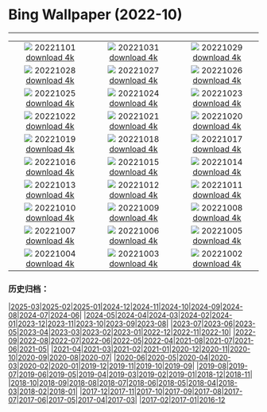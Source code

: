 # Bing Wallpaper (2022-10)
**************
| | | |
| :----: | :----: | :----: |
| ![](https://www.bing.com/th?id=OHR.WychwoodForest_EN-GB9336729827_1920x1080.jpg) 20221101 [download 4k](https://www.bing.com/th?id=OHR.WychwoodForest_EN-GB9336729827_UHD.jpg) | ![](https://www.bing.com/th?id=OHR.EastgateClock_EN-GB8506882527_1920x1080.jpg) 20221031 [download 4k](https://www.bing.com/th?id=OHR.EastgateClock_EN-GB8506882527_UHD.jpg) | ![](https://www.bing.com/th?id=OHR.SeaAngel_EN-GB7917935603_1920x1080.jpg) 20221029 [download 4k](https://www.bing.com/th?id=OHR.SeaAngel_EN-GB7917935603_UHD.jpg) |
| ![](https://www.bing.com/th?id=OHR.FrankensteinFriday_EN-GB7069572820_1920x1080.jpg) 20221028 [download 4k](https://www.bing.com/th?id=OHR.FrankensteinFriday_EN-GB7069572820_UHD.jpg) | ![](https://www.bing.com/th?id=OHR.BridgeofSighs_EN-GB3984542342_1920x1080.jpg) 20221027 [download 4k](https://www.bing.com/th?id=OHR.BridgeofSighs_EN-GB3984542342_UHD.jpg) | ![](https://www.bing.com/th?id=OHR.BrockenSpecter_EN-GB2064849096_1920x1080.jpg) 20221026 [download 4k](https://www.bing.com/th?id=OHR.BrockenSpecter_EN-GB2064849096_UHD.jpg) |
| ![](https://www.bing.com/th?id=OHR.OrcusMouth_EN-GB0886069095_1920x1080.jpg) 20221025 [download 4k](https://www.bing.com/th?id=OHR.OrcusMouth_EN-GB0886069095_UHD.jpg) | ![](https://www.bing.com/th?id=OHR.GuwahatiDiwali_EN-GB2308180459_1920x1080.jpg) 20221024 [download 4k](https://www.bing.com/th?id=OHR.GuwahatiDiwali_EN-GB2308180459_UHD.jpg) | ![](https://www.bing.com/th?id=OHR.Knobbelzwaan_EN-GB0033387061_1920x1080.jpg) 20221023 [download 4k](https://www.bing.com/th?id=OHR.Knobbelzwaan_EN-GB0033387061_UHD.jpg) |
| ![](https://www.bing.com/th?id=OHR.KarstMountains_EN-GB9747205630_1920x1080.jpg) 20221022 [download 4k](https://www.bing.com/th?id=OHR.KarstMountains_EN-GB9747205630_UHD.jpg) | ![](https://www.bing.com/th?id=OHR.GeorgiaCypress_EN-GB9504869167_1920x1080.jpg) 20221021 [download 4k](https://www.bing.com/th?id=OHR.GeorgiaCypress_EN-GB9504869167_UHD.jpg) | ![](https://www.bing.com/th?id=OHR.SlothDay_EN-GB1112193539_1920x1080.jpg) 20221020 [download 4k](https://www.bing.com/th?id=OHR.SlothDay_EN-GB1112193539_UHD.jpg) |
| ![](https://www.bing.com/th?id=OHR.WartburgCastle_EN-GB0767148856_1920x1080.jpg) 20221019 [download 4k](https://www.bing.com/th?id=OHR.WartburgCastle_EN-GB0767148856_UHD.jpg) | ![](https://www.bing.com/th?id=OHR.BushHouse_EN-GB0403642102_1920x1080.jpg) 20221018 [download 4k](https://www.bing.com/th?id=OHR.BushHouse_EN-GB0403642102_UHD.jpg) | ![](https://www.bing.com/th?id=OHR.SwedenOwl_EN-GB4822930927_1920x1080.jpg) 20221017 [download 4k](https://www.bing.com/th?id=OHR.SwedenOwl_EN-GB4822930927_UHD.jpg) |
| ![](https://www.bing.com/th?id=OHR.PrinceChristianSound_EN-GB4142526499_1920x1080.jpg) 20221016 [download 4k](https://www.bing.com/th?id=OHR.PrinceChristianSound_EN-GB4142526499_UHD.jpg) | ![](https://www.bing.com/th?id=OHR.NaqsheRustam_EN-GB2998318607_1920x1080.jpg) 20221015 [download 4k](https://www.bing.com/th?id=OHR.NaqsheRustam_EN-GB2998318607_UHD.jpg) | ![](https://www.bing.com/th?id=OHR.RioArazas_EN-GB0695758461_1920x1080.jpg) 20221014 [download 4k](https://www.bing.com/th?id=OHR.RioArazas_EN-GB0695758461_UHD.jpg) |
| ![](https://www.bing.com/th?id=OHR.WindermereHills_EN-GB0204694524_1920x1080.jpg) 20221013 [download 4k](https://www.bing.com/th?id=OHR.WindermereHills_EN-GB0204694524_UHD.jpg) | ![](https://www.bing.com/th?id=OHR.AmmoniteGraveyard_EN-GB9112969375_1920x1080.jpg) 20221012 [download 4k](https://www.bing.com/th?id=OHR.AmmoniteGraveyard_EN-GB9112969375_UHD.jpg) | ![](https://www.bing.com/th?id=OHR.TortulaMoss_EN-GB8477580175_1920x1080.jpg) 20221011 [download 4k](https://www.bing.com/th?id=OHR.TortulaMoss_EN-GB8477580175_UHD.jpg) |
| ![](https://www.bing.com/th?id=OHR.KeralaIndia_EN-GB8140712728_1920x1080.jpg) 20221010 [download 4k](https://www.bing.com/th?id=OHR.KeralaIndia_EN-GB8140712728_UHD.jpg) | ![](https://www.bing.com/th?id=OHR.ChukchiSea_EN-GB7687421920_1920x1080.jpg) 20221009 [download 4k](https://www.bing.com/th?id=OHR.ChukchiSea_EN-GB7687421920_UHD.jpg) | ![](https://www.bing.com/th?id=OHR.GlassOctopus_EN-GB6500292444_1920x1080.jpg) 20221008 [download 4k](https://www.bing.com/th?id=OHR.GlassOctopus_EN-GB6500292444_UHD.jpg) |
| ![](https://www.bing.com/th?id=OHR.OberbaumBridge_EN-GB6142046982_1920x1080.jpg) 20221007 [download 4k](https://www.bing.com/th?id=OHR.OberbaumBridge_EN-GB6142046982_UHD.jpg) | ![](https://www.bing.com/th?id=OHR.BayofBiscay_EN-GB4139079612_1920x1080.jpg) 20221006 [download 4k](https://www.bing.com/th?id=OHR.BayofBiscay_EN-GB4139079612_UHD.jpg) | ![](https://www.bing.com/th?id=OHR.FlamingoTeacher_EN-GB3707259710_1920x1080.jpg) 20221005 [download 4k](https://www.bing.com/th?id=OHR.FlamingoTeacher_EN-GB3707259710_UHD.jpg) |
| ![](https://www.bing.com/th?id=OHR.CosmicCliffs_EN-GB3163429651_1920x1080.jpg) 20221004 [download 4k](https://www.bing.com/th?id=OHR.CosmicCliffs_EN-GB3163429651_UHD.jpg) | ![](https://www.bing.com/th?id=OHR.Porthuis_EN-GB2772863972_1920x1080.jpg) 20221003 [download 4k](https://www.bing.com/th?id=OHR.Porthuis_EN-GB2772863972_UHD.jpg) | ![](https://www.bing.com/th?id=OHR.LotsOBalloons_EN-GB2400897363_1920x1080.jpg) 20221002 [download 4k](https://www.bing.com/th?id=OHR.LotsOBalloons_EN-GB2400897363_UHD.jpg) |

### 历史归档：

|[2025-03](bing/2025-03/2025-03.md)|[2025-02](bing/2025-02/2025-02.md)|[2025-01](bing/2025-01/2025-01.md)|[2024-12](bing/2024-12/2024-12.md)|[2024-11](bing/2024-11/2024-11.md)|[2024-10](bing/2024-10/2024-10.md)|[2024-09](bing/2024-09/2024-09.md)|[2024-08](bing/2024-08/2024-08.md)|[2024-07](bing/2024-07/2024-07.md)|[2024-06](bing/2024-06/2024-06.md)|
|[2024-05](bing/2024-05/2024-05.md)|[2024-04](bing/2024-04/2024-04.md)|[2024-03](bing/2024-03/2024-03.md)|[2024-02](bing/2024-02/2024-02.md)|[2024-01](bing/2024-01/2024-01.md)|[2023-12](bing/2023-12/2023-12.md)|[2023-11](bing/2023-11/2023-11.md)|[2023-10](bing/2023-10/2023-10.md)|[2023-09](bing/2023-09/2023-09.md)|[2023-08](bing/2023-08/2023-08.md)|
|[2023-07](bing/2023-07/2023-07.md)|[2023-06](bing/2023-06/2023-06.md)|[2023-05](bing/2023-05/2023-05.md)|[2023-04](bing/2023-04/2023-04.md)|[2023-03](bing/2023-03/2023-03.md)|[2023-02](bing/2023-02/2023-02.md)|[2023-01](bing/2023-01/2023-01.md)|[2022-12](bing/2022-12/2022-12.md)|[2022-11](bing/2022-11/2022-11.md)|[2022-10](bing/2022-10/2022-10.md)|
|[2022-09](bing/2022-09/2022-09.md)|[2022-08](bing/2022-08/2022-08.md)|[2022-07](bing/2022-07/2022-07.md)|[2022-06](bing/2022-06/2022-06.md)|[2022-05](bing/2022-05/2022-05.md)|[2022-04](bing/2022-04/2022-04.md)|[2021-08](bing/2021-08/2021-08.md)|[2021-07](bing/2021-07/2021-07.md)|[2021-06](bing/2021-06/2021-06.md)|[2021-05](bing/2021-05/2021-05.md)|
|[2021-04](bing/2021-04/2021-04.md)|[2021-03](bing/2021-03/2021-03.md)|[2021-02](bing/2021-02/2021-02.md)|[2021-01](bing/2021-01/2021-01.md)|[2020-12](bing/2020-12/2020-12.md)|[2020-11](bing/2020-11/2020-11.md)|[2020-10](bing/2020-10/2020-10.md)|[2020-09](bing/2020-09/2020-09.md)|[2020-08](bing/2020-08/2020-08.md)|[2020-07](bing/2020-07/2020-07.md)|
|[2020-06](bing/2020-06/2020-06.md)|[2020-05](bing/2020-05/2020-05.md)|[2020-04](bing/2020-04/2020-04.md)|[2020-03](bing/2020-03/2020-03.md)|[2020-02](bing/2020-02/2020-02.md)|[2020-01](bing/2020-01/2020-01.md)|[2019-12](bing/2019-12/2019-12.md)|[2019-11](bing/2019-11/2019-11.md)|[2019-10](bing/2019-10/2019-10.md)|[2019-09](bing/2019-09/2019-09.md)|
|[2019-08](bing/2019-08/2019-08.md)|[2019-07](bing/2019-07/2019-07.md)|[2019-06](bing/2019-06/2019-06.md)|[2019-05](bing/2019-05/2019-05.md)|[2019-04](bing/2019-04/2019-04.md)|[2019-03](bing/2019-03/2019-03.md)|[2019-02](bing/2019-02/2019-02.md)|[2019-01](bing/2019-01/2019-01.md)|[2018-12](bing/2018-12/2018-12.md)|[2018-11](bing/2018-11/2018-11.md)|
|[2018-10](bing/2018-10/2018-10.md)|[2018-09](bing/2018-09/2018-09.md)|[2018-08](bing/2018-08/2018-08.md)|[2018-07](bing/2018-07/2018-07.md)|[2018-06](bing/2018-06/2018-06.md)|[2018-05](bing/2018-05/2018-05.md)|[2018-04](bing/2018-04/2018-04.md)|[2018-03](bing/2018-03/2018-03.md)|[2018-02](bing/2018-02/2018-02.md)|[2018-01](bing/2018-01/2018-01.md)|
|[2017-12](bing/2017-12/2017-12.md)|[2017-11](bing/2017-11/2017-11.md)|[2017-10](bing/2017-10/2017-10.md)|[2017-09](bing/2017-09/2017-09.md)|[2017-08](bing/2017-08/2017-08.md)|[2017-07](bing/2017-07/2017-07.md)|[2017-06](bing/2017-06/2017-06.md)|[2017-05](bing/2017-05/2017-05.md)|[2017-04](bing/2017-04/2017-04.md)|[2017-03](bing/2017-03/2017-03.md)|
|[2017-02](bing/2017-02/2017-02.md)|[2017-01](bing/2017-01/2017-01.md)|[2016-12](bing/2016-12/2016-12.md)